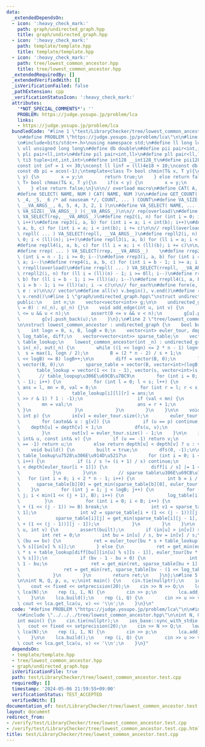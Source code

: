 ```yaml
---
data:
  _extendedDependsOn:
  - icon: ':heavy_check_mark:'
    path: graph/undirected_graph.hpp
    title: graph/undirected_graph.hpp
  - icon: ':heavy_check_mark:'
    path: template/template.hpp
    title: template/template.hpp
  - icon: ':heavy_check_mark:'
    path: tree/lowest_common_ancestor.hpp
    title: tree/lowest_common_ancestor.hpp
  _extendedRequiredBy: []
  _extendedVerifiedWith: []
  _isVerificationFailed: false
  _pathExtension: cpp
  _verificationStatusIcon: ':heavy_check_mark:'
  attributes:
    '*NOT_SPECIAL_COMMENTS*': ''
    PROBLEM: https://judge.yosupo.jp/problem/lca
    links:
    - https://judge.yosupo.jp/problem/lca
  bundledCode: "#line 1 \"test/LibraryChecker/tree/lowest_common_ancestor.test.cpp\"\
    \n#define PROBLEM \"https://judge.yosupo.jp/problem/lca\"\n\n#line 1 \"template/template.hpp\"\
    \n#include<bits/stdc++.h>\nusing namespace std;\n#define ll long long\n#define\
    \ ull unsigned long long\n#define db double\n#define pii pair<int,int>\n#define\
    \ pli pair<ll,int>\n#define pil pair<int,ll>\n#define pll pair<ll,ll>\n#define\
    \ ti3 tuple<int,int,int>\n#define int128 __int128_t\n#define pii128 pair<int128,int128>\n\
    const int inf = 1 << 30;\nconst ll linf = (ll)4e18 + 10;\nconst db EPS = 1e-10;\n\
    const db pi = acos(-1);\ntemplate<class T> bool chmin(T& x, T y){\n    if(x >\
    \ y) {\n        x = y;\n        return true;\n    } else return false;\n}\ntemplate<class\
    \ T> bool chmax(T& x, T y){\n    if(x < y) {\n        x = y;\n        return true;\n\
    \    } else return false;\n}\n\n// overload macro\n#define CAT( A, B ) A ## B\n\
    #define SELECT( NAME, NUM ) CAT( NAME, NUM )\n\n#define GET_COUNT( _1, _2, _3,\
    \ _4, _5, _6 /* ad nauseam */, COUNT, ... ) COUNT\n#define VA_SIZE( ... ) GET_COUNT(\
    \ __VA_ARGS__, 6, 5, 4, 3, 2, 1 )\n\n#define VA_SELECT( NAME, ... ) SELECT( NAME,\
    \ VA_SIZE(__VA_ARGS__) )(__VA_ARGS__)\n\n// rep(overload)\n#define rep( ... )\
    \ VA_SELECT(rep, __VA_ARGS__)\n#define rep2(i, n) for (int i = 0; i < int(n);\
    \ i++)\n#define rep3(i, a, b) for (int i = a; i < int(b); i++)\n#define rep4(i,\
    \ a, b, c) for (int i = a; i < int(b); i += c)\n\n// repll(overload)\n#define\
    \ repll( ... ) VA_SELECT(repll, __VA_ARGS__)\n#define repll2(i, n) for (ll i =\
    \ 0; i < (ll)(n); i++)\n#define repll3(i, a, b) for (ll i = a; i < (ll)(b); i++)\n\
    #define repll4(i, a, b, c) for (ll i = a; i < (ll)(b); i += c)\n\n// rrep(overload)\n\
    #define rrep( ... ) VA_SELECT(rrep, __VA_ARGS__)    \n#define rrep2(i, n) for\
    \ (int i = n - 1; i >= 0; i--)\n#define rrep3(i, a, b) for (int i = b - 1; i >=\
    \ a; i--)\n#define rrep4(i, a, b, c) for (int i = b - 1; i >= a; i -= c)\n\n//\
    \ rrepll(overload)\n#define rrepll( ... ) VA_SELECT(rrepll, __VA_ARGS__)\n#define\
    \ rrepll2(i, n) for (ll i = (ll)(n) - 1; i >= 0ll; i--)\n#define rrepll3(i, a,\
    \ b) for (ll i = b - 1; i >= (ll)(a); i--)\n#define rrepll4(i, a, b, c) for (ll\
    \ i = b - 1; i >= (ll)(a); i -= c)\n\n// for_earh\n#define fore(e, v) for (auto&&\
    \ e : v)\n\n// vector\n#define all(v) v.begin(), v.end()\n#define rall(v) v.rbegin(),\
    \ v.rend()\n#line 1 \"graph/undirected_graph.hpp\"\nstruct undirected_graph {\n\
    public:\n    int n;\n    vector<vector<int>> g;\n\n    undirected_graph(int _n\
    \ = 0) : n(_n), g(_n) {}\n    void add_edge(int u, int v) {\n        assert(0\
    \ <= u && u < n);\n        assert(0 <= v && v < n);\n        g[u].push_back(v);\n\
    \        g[v].push_back(u);\n    }\n};\n#line 2 \"tree/lowest_common_ancestor.hpp\"\
    \n\nstruct lowest_common_ancestor : undirected_graph {\n    bool built = false;\n\
    \    int logn = 0, s, B, logB = 0;\n    vector<int> euler_tour, depth, in, out,\
    \ log_table, diff;\n    vector<vector<int>> sparse_table;\n    vector<vector<vector<int>>>\
    \ table_lookup;\n    lowest_common_ancestor(int _n) : undirected_graph(_n), depth(_n),\
    \ in(_n), out(_n) {\n        while ((1 << logn) <= 2 * n - 1) logn++;\n      \
    \  s = max(1, logn / 2);\n        B = (2 * n - 2) / s + 1;\n        while ((1\
    \ << logB) <= B) logB++;\n\n        diff = vector(B, 0);\n        log_table =\
    \ vector(B, 0);\n        sparse_table = vector(B, vector<int>(logB, -1));\n  \
    \      table_lookup = vector(1 << (s - 1), vector(s, vector<int>(s, -1)));\n \
    \       // table_loopup\u306E\u69CB\u7BC9\n        for (int i = 0; i < 1 << (s\
    \ - 1); i++) {\n            for (int l = 0; l < s; l++) {\n                int\
    \ ans = l, mn = 0, val = 0;\n                for (int r = l; r < s; r++) {\n \
    \                   table_lookup[i][l][r] = ans;\n                    val += ((i\
    \ >> r & 1) ? 1 : -1);\n                    if (val < mn) {\n                \
    \        mn = val;\n                        ans = r + 1;\n                   \
    \ }\n                }\n            }\n        }\n    }\n\n    void dfs(int v,\
    \ int p) {\n        in[v] = euler_tour.size();\n        euler_tour.emplace_back(v);\n\
    \        for (auto&& u : g[v]) {\n            if (u == p) continue;\n        \
    \    depth[u] = depth[v] + 1;\n            dfs(u, v);\n            euler_tour.emplace_back(v);\n\
    \        }\n        out[v] = euler_tour.size() - 1;\n    }\n\n    int get_min(const\
    \ int& u, const int& v) {\n        if (u == -1) return v;\n        else if (v\
    \ == -1) return u;\n        else return depth[u] < depth[v] ? u : v;\n    }\n\n\
    \    void build() {\n        built = true;\n        dfs(0, -1);\n\n        //\
    \ table_lookup\u7528\u306E\u914D\u5217\n        for (int i = 0; i < 2 * n - 2;\
    \ i++) {\n            if (i / s != (i + 1) / s) continue;\n            if (depth[euler_tour[i]]\
    \ < depth[euler_tour[i + 1]]) {\n                diff[i / s] |= 1 << (i % s);\n\
    \            }\n        }\n\n        // sparse table\u306E\u69CB\u7BC9\n     \
    \   for (int i = 0; i < 2 * n - 1; i++) {\n            int b = i / s;\n      \
    \      sparse_table[b][0] = get_min(sparse_table[b][0], euler_tour[i]);\n    \
    \    }\n        for (int j = 1; j < logB; j++) {\n            for (int i = 1 <<\
    \ j; i < min(1 << (j + 1), B); i++) {\n                log_table[i] = j;\n   \
    \         }\n            for (int i = 0; i < B; i++) {\n                if (i\
    \ + (1 << (j - 1)) >= B) break;\n                int v1 = sparse_table[i][j -\
    \ 1];\n                int v2 = sparse_table[i + (1 << (j - 1))][j - 1];\n   \
    \             sparse_table[i][j] = get_min(sparse_table[i][j - 1], sparse_table[i\
    \ + (1 << (j - 1))][j - 1]);\n            }\n        }\n    }\n\n    int get_lca(int\
    \ u, int v) {\n        assert(built);\n        if (in[u] > in[v]) swap(u, v);\n\
    \        int ret = 0;\n        int bu = in[u] / s, bv = in[v] / s;\n        if\
    \ (bu == bv) {\n            ret = euler_tour[bu * s + table_lookup[diff[bu]][in[u]\
    \ % s][in[v] % s]];\n        } else {\n            ret = get_min(euler_tour[bu\
    \ * s + table_lookup[diff[bu]][in[u] % s][s - 1]], euler_tour[bv * s + table_lookup[diff[bv]][0][in[v]\
    \ % s]]);\n            if (bv - 1 - bu > 0) {\n                int len = bv -\
    \ 1 - bu;\n                ret = get_min(ret, sparse_table[bu + 1][log_table[len]]);\n\
    \                ret = get_min(ret, sparse_table[bv - (1 << log_table[len])][log_table[len]]);\n\
    \            }\n        }\n        return ret;\n    }\n};\n#line 5 \"test/LibraryChecker/tree/lowest_common_ancestor.test.cpp\"\
    \n\nint N, Q, p, u, v;\nint main() {\n    cin.tie(nullptr);\n    ios_base::sync_with_stdio(false);\n\
    \    cout << fixed << setprecision(20);\n    cin >> N >> Q;\n    lowest_common_ancestor\
    \ lca(N);\n    rep (i, 1, N) {\n        cin >> p;\n        lca.add_edge(i, p);\n\
    \    }\n\n    lca.build();\n    rep (i, Q) {\n        cin >> u >> v;\n       \
    \ cout << lca.get_lca(u, v) << '\\n';\n    }\n}\n"
  code: "#define PROBLEM \"https://judge.yosupo.jp/problem/lca\"\n\n#include \"../../../template/template.hpp\"\
    \n#include \"../../../tree/lowest_common_ancestor.hpp\"\n\nint N, Q, p, u, v;\n\
    int main() {\n    cin.tie(nullptr);\n    ios_base::sync_with_stdio(false);\n \
    \   cout << fixed << setprecision(20);\n    cin >> N >> Q;\n    lowest_common_ancestor\
    \ lca(N);\n    rep (i, 1, N) {\n        cin >> p;\n        lca.add_edge(i, p);\n\
    \    }\n\n    lca.build();\n    rep (i, Q) {\n        cin >> u >> v;\n       \
    \ cout << lca.get_lca(u, v) << '\\n';\n    }\n}"
  dependsOn:
  - template/template.hpp
  - tree/lowest_common_ancestor.hpp
  - graph/undirected_graph.hpp
  isVerificationFile: true
  path: test/LibraryChecker/tree/lowest_common_ancestor.test.cpp
  requiredBy: []
  timestamp: '2024-05-06 21:59:55+09:00'
  verificationStatus: TEST_ACCEPTED
  verifiedWith: []
documentation_of: test/LibraryChecker/tree/lowest_common_ancestor.test.cpp
layout: document
redirect_from:
- /verify/test/LibraryChecker/tree/lowest_common_ancestor.test.cpp
- /verify/test/LibraryChecker/tree/lowest_common_ancestor.test.cpp.html
title: test/LibraryChecker/tree/lowest_common_ancestor.test.cpp
---
```


